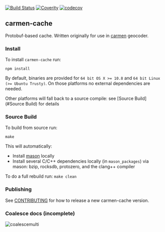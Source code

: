 [![Build Status](https://travis-ci.org/mapbox/carmen-cache.svg)](https://travis-ci.org/mapbox/carmen-cache)
[![Coverity](https://scan.coverity.com/projects/5667/badge.svg)](https://scan.coverity.com/projects/5667)
[![codecov](https://codecov.io/gh/mapbox/carmen-cache/branch/master/graph/badge.svg)](https://codecov.io/gh/mapbox/carmen-cache)

carmen-cache
------------
Protobuf-based cache. Written originally for use in [carmen](https://github.com/mapbox/carmen) geocoder.

### Install

To install `carmen-cache` run:

```
npm install
```

By default, binaries are provided for `64 bit OS X >= 10.8` and `64 bit Linux (>= Ubuntu Trusty)`. On those platforms no external dependencies are needed.

Other platforms will fall back to a source compile: see [Source Build](#Source Build) for details

### Source Build

To build from source run:

```
make
```

This will automatically:

  - Install [mason](https://github.com/mapbox/mason/) locally
  - Install several C/C++ dependencies locally (in `mason_packages`) via mason: bzip, rocksdb, protozero, and the clang++ compiler
  
To do a full rebuild run: `make clean`

### Publishing

See [CONTRIBUTING](CONTRIBUTING.md) for how to release a new carmen-cache version.

### Coalesce docs (incomplete)

![coalescemulti](https://cloud.githubusercontent.com/assets/83384/21327650/3588be54-c5fe-11e6-894e-cdaa68ecfa5f.jpg)

